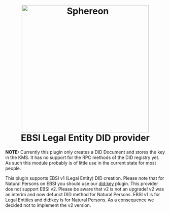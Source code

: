 <!--suppress HtmlDeprecatedAttribute -->
<h1 align="center">
  <br>
  <a href="https://www.sphereon.com"><img src="https://sphereon.com/content/themes/sphereon/assets/img/logo.svg" alt="Sphereon" width="400"></a>
  <br>EBSI Legal Entity DID provider
  <br>
</h1>

**NOTE:**
Currently this plugin only creates a DID Document and stores the key in the KMS. It has no support for the RPC methods
of the DID registry yet. As such this module probably is of little use in the current state for most people.

This plugin supports EBSI v1 (Legal Entity) DID creation. Please note that for Natural Persons on EBSI you should use
our [did:key](../did-provider-key) plugin. This provider dos not support EBSI v2. Please be aware that v2 is not an
upgrade! v2 was an interim and now defunct DID method for Natural Persons. EBSI v1 is for Legal Entities and did:key is
for Natural
Persons. As a consequence we decided not to implement the v2 version.
